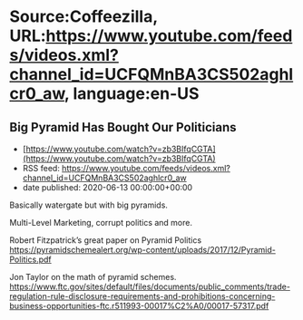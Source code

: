 # Source:Coffeezilla, URL:https://www.youtube.com/feeds/videos.xml?channel_id=UCFQMnBA3CS502aghlcr0_aw, language:en-US

## Big Pyramid Has Bought Our Politicians
 - [https://www.youtube.com/watch?v=zb3BIfqCGTA](https://www.youtube.com/watch?v=zb3BIfqCGTA)
 - RSS feed: https://www.youtube.com/feeds/videos.xml?channel_id=UCFQMnBA3CS502aghlcr0_aw
 - date published: 2020-06-13 00:00:00+00:00

Basically watergate but with big pyramids. 

Multi-Level Marketing, corrupt politics and more. 

Robert Fitzpatrick’s great paper on Pyramid Politics
https://pyramidschemealert.org/wp-content/uploads/2017/12/Pyramid-Politics.pdf

Jon Taylor on the math of pyramid schemes. 
https://www.ftc.gov/sites/default/files/documents/public_comments/trade-regulation-rule-disclosure-requirements-and-prohibitions-concerning-business-opportunities-ftc.r511993-00017%C2%A0/00017-57317.pdf

